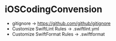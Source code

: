 # iOSCodingConvension
- gitignore → https://github.com/github/gitignore
- Customize SwiftLint Rules → .swiftlint.yml
- Customize SwiftFormat Rules → .swiftformat
